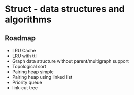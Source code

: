 # Struct - data structures and algorithms

## Roadmap

- LRU Cache
- LRU with ttl
- Graph data structure without parent/multigraph support
- Topological sort
- Pairing heap simple
- Pairing heap using linked list
- Priority queue
- link-cut tree
